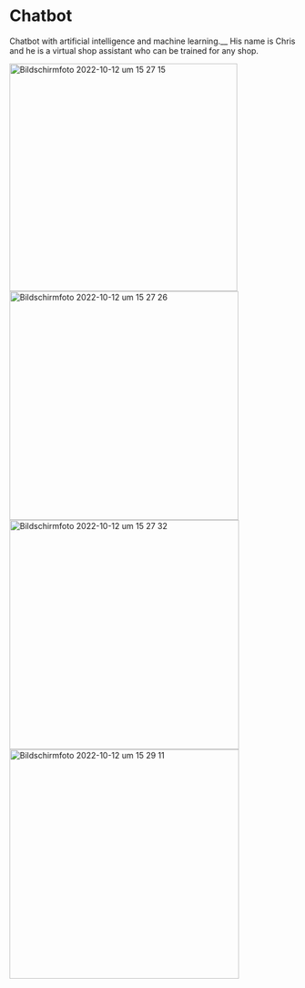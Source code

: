 # Chatbot
Chatbot with artificial intelligence and machine learning.__
His name is Chris and he is a virtual shop assistant who can be trained for any shop.

<img width="400" alt="Bildschirmfoto 2022-10-12 um 15 27 15" src="https://user-images.githubusercontent.com/107192213/195356678-fd40e8aa-d82a-4267-8976-d373e90cd608.png">

<img width="402" alt="Bildschirmfoto 2022-10-12 um 15 27 26" src="https://user-images.githubusercontent.com/107192213/195356693-74768f3c-4bce-48f8-ae61-92d8b2ff515f.png">

<img width="403" alt="Bildschirmfoto 2022-10-12 um 15 27 32" src="https://user-images.githubusercontent.com/107192213/195356706-e0eaf812-b096-494c-8cb1-5af13f8f6e8f.png">

<img width="403" alt="Bildschirmfoto 2022-10-12 um 15 29 11" src="https://user-images.githubusercontent.com/107192213/195356713-3c687c2e-eea8-4689-8066-6731f315726b.png">

